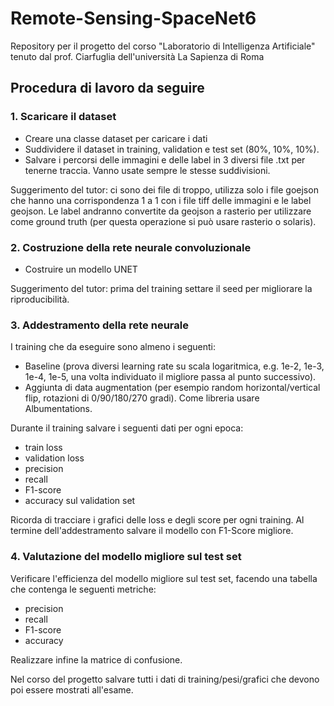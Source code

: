 # Remote-Sensing-SpaceNet6

Repository per il progetto del corso "Laboratorio di Intelligenza Artificiale" tenuto dal prof. Ciarfuglia dell'università La Sapienza di Roma

## Procedura di lavoro da seguire

### 1. Scaricare il dataset
- Creare una classe dataset per caricare i dati
- Suddividere il dataset in training, validation e test set (80%, 10%, 10%).
- Salvare i percorsi delle immagini e delle label in 3 diversi file .txt per tenerne traccia. Vanno usate sempre le stesse suddivisioni.

Suggerimento del tutor: ci sono dei file di troppo, utilizza solo i file goejson che hanno una corrispondenza 1 a 1 con i file tiff delle immagini e le label geojson. Le label andranno convertite da geojson a rasterio per utilizzare come ground truth (per questa operazione si può usare rasterio o solaris).

### 2. Costruzione della rete neurale convoluzionale
- Costruire un modello UNET

Suggerimento del tutor: prima del training settare il seed per migliorare la riproducibilità.

### 3. Addestramento della rete neurale
I training che da eseguire sono almeno i seguenti:
- Baseline (prova diversi learning rate su scala logaritmica, e.g. 1e-2, 1e-3, 1e-4, 1e-5, una volta individuato il migliore passa al punto successivo).
- Aggiunta di data augmentation (per esempio random horizontal/vertical flip, rotazioni di 0/90/180/270 gradi). Come libreria usare Albumentations.

Durante il training salvare i seguenti dati per ogni epoca:
- train loss
- validation loss
- precision
- recall
- F1-score
- accuracy sul validation set

Ricorda di tracciare i grafici delle loss e degli score per ogni training. Al termine dell'addestramento salvare il modello con F1-Score migliore.

### 4. Valutazione del modello migliore sul test set
Verificare l'efficienza del modello migliore sul test set, facendo una tabella che contenga le seguenti metriche:
- precision
- recall
- F1-score
- accuracy

Realizzare infine la matrice di confusione.

Nel corso del progetto salvare tutti i dati di training/pesi/grafici che devono poi essere mostrati all'esame.